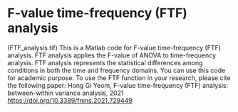 # F-value time-frequency (FTF) analysis

(FTF_analysis.tif)
This is a Matlab code for F-value time-frequency (FTF) analysis. FTF analysis applies the F-value of ANOVA to time-frequency analysis. FTF analysis represents the statistical differences among conditions in both the time and frequency domains.
You can use this code for academic purpose.
To use the FTF function in your research, please cite the following paper:
Hong Gi Yeom, F-value time-frequency (FTF) analysis: between-within variance analysis, 2021
https://doi.org/10.3389/fnins.2021.729449
